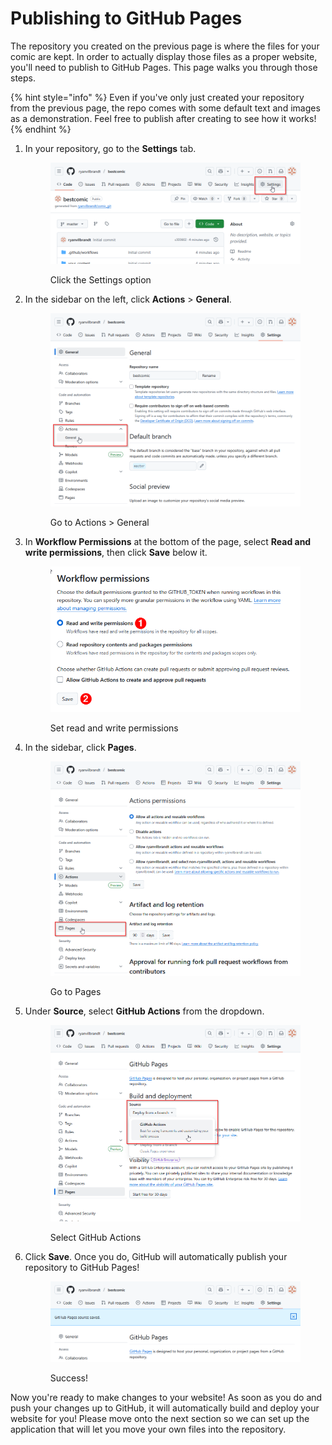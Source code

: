 # Publishing to GitHub Pages

The repository you created on the previous page is where the files for your comic are kept. In order to actually display those files as a proper website, you'll need to publish to GitHub Pages. This page walks you through those steps.

{% hint style="info" %}
Even if you've only just created your repository from the previous page, the repo comes with some default text and images as a demonstration. Feel free to publish after creating to see how it works!
{% endhint %}

1.  In your repository, go to the **Settings** tab.&#x20;

    <figure><img src="../.gitbook/assets/image (13).png" alt=""><figcaption><p>Click the Settings option</p></figcaption></figure>
2.  In the sidebar on the left, click **Actions** > **General**.

    <figure><img src="../.gitbook/assets/image (14).png" alt=""><figcaption><p>Go to Actions > General</p></figcaption></figure>
3.  In **Workflow Permissions** at the bottom of the page, select **Read and write permissions**, then click **Save** below it.

    <figure><img src="../.gitbook/assets/image (16).png" alt=""><figcaption><p>Set read and write permissions</p></figcaption></figure>
4.  In the sidebar, click **Pages**.&#x20;

    <figure><img src="../.gitbook/assets/image (17).png" alt=""><figcaption><p>Go to Pages</p></figcaption></figure>
5.  Under **Source**, select **GitHub Actions** from the dropdown.&#x20;

    <figure><img src="../.gitbook/assets/image (18).png" alt=""><figcaption><p>Select GitHub Actions</p></figcaption></figure>
6.  Click **Save**. Once you do, GitHub will automatically publish your repository to GitHub Pages!&#x20;

    <figure><img src="../.gitbook/assets/image (19).png" alt=""><figcaption><p>Success!</p></figcaption></figure>

Now you're ready to make changes to your website! As soon as you do and push your changes up to GitHub, it will automatically build and deploy your website for you! Please move onto the next section so we can set up the application that will let you move your own files into the repository.

